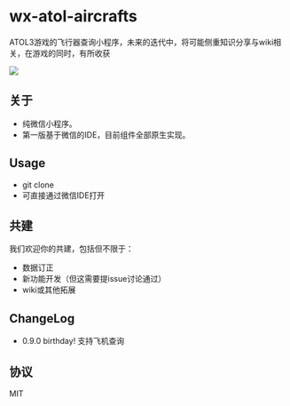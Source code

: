 # wx-atol-aircrafts

ATOL3游戏的飞行器查询小程序，未来的迭代中，将可能侧重知识分享与wiki相关，在游戏的同时，有所收获

![](http://mac-project.oss-cn-beijing.aliyuncs.com/wx-atol-crafts/wx-atol-crafts.jpg)

## 关于

- 纯微信小程序。
- 第一版基于微信的IDE，目前组件全部原生实现。

## Usage

- git clone
- 可直接通过微信IDE打开

## 共建

我们欢迎你的共建，包括但不限于：

- 数据订正
- 新功能开发（但这需要提issue讨论通过）
- wiki或其他拓展

## ChangeLog

- 0.9.0 birthday! 支持飞机查询

## 协议

MIT

